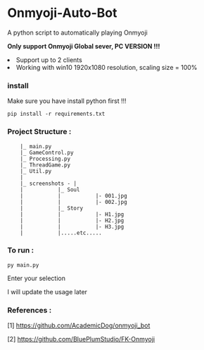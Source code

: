 # Onmyoji-Auto-Bot
A python script to automatically playing Onmyoji

**Only support Onmyoji Global sever, PC VERSION !!!**
<li>Support up to 2 clients
<li>Working with win10  1920x1080 resolution, scaling size = 100%
	

### install
Make sure you have install python first !!!

    pip install -r requirements.txt


### Project Structure : 
		
		|_ main.py
		|_ GameControl.py
		|_ Processing.py
		|_ ThreadGame.py
		|_ Util.py
		|	
		|_ screenshots - |
		|			|_ Soul
		|			|			|- 001.jpg
		|			|			|- 002.jpg
		|			|_ Story
		|			|			|- H1.jpg
		|			|			|- H2.jpg
		|			|			|- H3.jpg
		|			|.....etc.....
		

### To run :

    py main.py
    
Enter your selection

I will update the usage later
  


### References : 
[1] https://github.com/AcademicDog/onmyoji_bot

[2] https://github.com/BluePlumStudio/FK-Onmyoji

